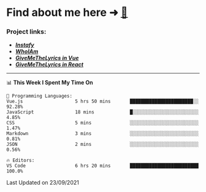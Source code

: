 # Find about me here ➜ [🧑](https://pauabella.dev)

### Project links:
- ***[Instafy](https://instafy.me)***
- ***[WhoIAm](https://pauabella.dev)***
- ***[GiveMeTheLyrics in Vue](https://lyrics.pauabella.dev)***
- ***[GiveMeTheLyrics in React](https://pauabella.dev/GiveMeTheLyrics)***

---
<!--START_SECTION:waka-->
📊 **This Week I Spent My Time On** 

```text
💬 Programming Languages: 
Vue.js                   5 hrs 50 mins       ███████████████████████░░   92.28% 
JavaScript               18 mins             █░░░░░░░░░░░░░░░░░░░░░░░░   4.85% 
CSS                      5 mins              ░░░░░░░░░░░░░░░░░░░░░░░░░   1.47% 
Markdown                 3 mins              ░░░░░░░░░░░░░░░░░░░░░░░░░   0.81% 
JSON                     2 mins              ░░░░░░░░░░░░░░░░░░░░░░░░░   0.56%

🔥 Editors: 
VS Code                  6 hrs 20 mins       █████████████████████████   100.0%

```


 Last Updated on 23/09/2021
<!--END_SECTION:waka-->
